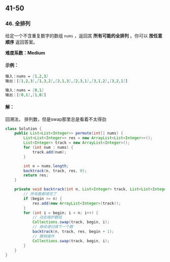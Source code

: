 ## 41-50

### 46. 全排列

给定一个不含重复数字的数组 `nums` ，返回其 **所有可能的全排列** 。你可以 **按任意顺序** 返回答案。

**难度系数：Medium**

#### 示例：

```markdown
输入：nums = [1,2,3]
输出：[[1,2,3],[1,3,2],[2,1,3],[2,3,1],[3,1,2],[3,2,1]]

输入：nums = [0,1]
输出：[[0,1],[1,0]]
```

#### 解：

回溯法， 排列数，但是swap那里总是看着不太得劲

```java
class Solution {
    public List<List<Integer>> permute(int[] nums) {
        List<List<Integer>> res = new ArrayList<List<Integer>>();
        List<Integer> track = new ArrayList<Integer>();
        for (int num : nums) {
            track.add(num);
        }

        int n = nums.length;
        backtrack(n, track, res, 0);
        return res;
    }

    private void backtrack(int n, List<Integer> track, List<List<Integer>> res, int begin) {
        // 所有数都填完了
        if (begin >= n) {
            res.add(new ArrayList<Integer>(track));
        }
        for (int i = begin; i < n; i++) {
            // 动态维护数组
            Collections.swap(track, begin, i);
            // 继续递归填下一个数
            backtrack(n, track, res, begin + 1);
            // 撤销操作
            Collections.swap(track, begin, i);
        }
    }
}

```


